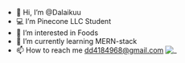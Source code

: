 - 👋 Hi, I’m @Dalaikuu
- 💻 I’m Pinecone LLC Student
- 👀 I’m interested in Foods
- 🌱 I’m currently learning MERN-stack
- 📫 How to reach me dd4184968@gmail.com
![_](https://user-images.githubusercontent.com/115783509/228468397-c63c9dbf-f318-4a64-943e-79ec95264d58.jpeg)
<!---
Haga-kure/Haga-kure is a ✨ special ✨ repository because its `README.md` (this file) appears on your GitHub profile.
You can click the Preview link to take a look at your changes.
--->

